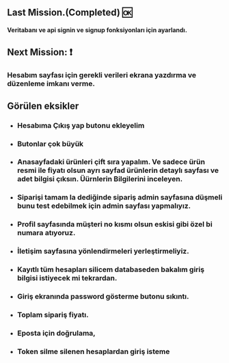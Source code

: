 
## Last Mission.(Completed) :ok:
#### Veritabanı ve api signin ve signup fonksiyonları için ayarlandı.

## Next Mission: :exclamation:
### Hesabım sayfası için gerekli verileri ekrana yazdırma ve düzenleme imkanı verme.

## Görülen eksikler
- ### Hesabıma Çıkış yap butonu ekleyelim
- ### Butonlar çok büyük
- ### Anasayfadaki ürünleri çift sıra yapalım. Ve sadece ürün resmi ile fiyatı olsun ayrı sayfad ürünlerin detaylı sayfası ve adet bilgisi çıksın. Üürnlerin Bilgilerini inceleyen.
- ### Siparişi tamam la dediğinde sipariş admin sayfasına düşmeli bunu test edebilmek için admin sayfası yapmalıyız.
- ### Profil sayfasında müşteri no kısmı olsun eskisi gibi özel bi numara atıyoruz.
- ### İletişim sayfasına yönlendirmeleri yerleştirmeliyiz. 
- ### Kayıtlı tüm hesapları silicem databaseden bakalım giriş bilgisi istiyecek mi tekrardan.
- ### Giriş ekranında password gösterme butonu sıkıntı.
- ### Toplam sipariş fiyatı.
- ### Eposta için doğrulama, 
- ### Token silme silenen hesaplardan giriş isteme